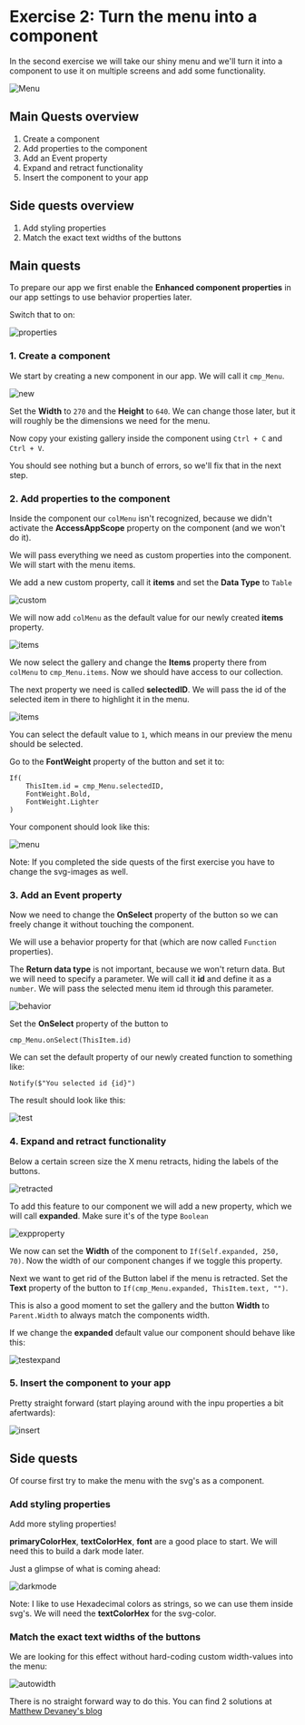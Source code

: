 # Exercise 2: Turn the menu into a component

In the second exercise we will take our shiny menu and we'll turn it into a component to use it on multiple screens and add some functionality.

![Menu](/assets/2_retractable.gif)


## Main Quests overview

1. Create a component
2. Add properties to the component
3. Add an Event property
4. Expand and retract functionality
5. Insert the component to your app

## Side quests overview

1. Add styling properties
2. Match the exact text widths of the buttons

## Main quests

To prepare our app we first enable the **Enhanced component properties** in our app settings to use behavior properties later.

Switch that to on:

![properties](/assets/2_properties.png)

### 1. Create a component

We start by creating a new component in our app. We will call it `cmp_Menu`.

![new](/assets/2_new.png)

Set the **Width** to `270` and the **Height** to `640`. We can change those later, but it will roughly be the dimensions we need for the menu.

Now copy your existing gallery inside the component using `Ctrl + C` and `Ctrl + V`.

You should see nothing but a bunch of errors, so we'll fix that in the next step.

### 2. Add properties to the component

Inside the component our `colMenu` isn't recognized, because we didn't activate the **AccessAppScope** property on the component (and we won't do it).

We will pass everything we need as custom properties into the component. We will start with the menu items.

We add a new custom property, call it **items** and set the **Data Type** to `Table`

![custom](/assets/2_custom.png)

We will now add `colMenu` as the default value for our newly created **items** property.

![items](/assets/2_items.png)

We now select the gallery and change the **Items** property there from `colMenu` to `cmp_Menu.items`. Now we should have access to our collection.

The next property we need is called **selectedID**. We will pass the id of the selected item in there to highlight it in the menu.

![items](/assets/2_selected.png)

You can select the default value to `1`, which means in our preview the menu should be selected.

Go to the **FontWeight** property of the button and set it to:

```
If(
    ThisItem.id = cmp_Menu.selectedID,
    FontWeight.Bold,
    FontWeight.Lighter
)
```

Your component should look like this:

![menu](/assets/2_menu.png)

Note: If you completed the side quests of the first exercise you have to change the svg-images as well.

### 3. Add an Event property

Now we need to change the **OnSelect** property of the button so we can freely change it without touching the component.

We will use a behavior property for that (which are now called `Function` properties).

The **Return data type** is not important, because we won't return data. But we will need to specify a parameter. We will call it **id** and define it as a `number`. We will pass the selected menu item id through this parameter.

![behavior](/assets/2_event.png)

Set the **OnSelect** property of the button to 

```
cmp_Menu.onSelect(ThisItem.id)
```

We can set the default property of our newly created function to something like:

```
Notify($"You selected id {id}")
```

The result should look like this:

![test](/assets/2_test.gif)


### 4. Expand and retract functionality

Below a certain screen size the X menu retracts, hiding the labels of the buttons.

![retracted](/assets/2_retracted.png)

To add this feature to our component we will add a new property, which we will call **expanded**. Make sure it's of the type `Boolean`

![expproperty](/assets/2_expproperty.png)

We now can set the **Width** of the component to `If(Self.expanded, 250, 70)`. Now the width of our component changes if we toggle this property.

Next we want to get rid of the Button label if the menu is retracted. Set the **Text** property of the button to `If(cmp_Menu.expanded, ThisItem.text, "")`.

This is also a good moment to set the gallery and the button **Width** to `Parent.Width` to always match the components width.

If we change the **expanded** default value our component should behave like this:

![testexpand](/assets/2_testexpand.gif)


### 5. Insert the component to your app

Pretty straight forward (start playing around with the inpu properties a bit afertwards):

![insert](/assets/2_insert.png)

## Side quests

Of course first try to make the menu with the svg's as a component.


### Add styling properties

Add more styling properties!

**primaryColorHex**, **textColorHex**, **font** are a good place to start. We will need this to build a dark mode later.

Just a glimpse of what is coming ahead:

![darkmode](/assets/2_darkmode.gif)

Note: I like to use Hexadecimal colors as strings, so we can use them inside svg's. We will need the **textColorHex** for the svg-color.

### Match the exact text widths of the buttons

We are looking for this effect without hard-coding custom width-values into the menu:

![autowidth](/assets/2_autowidth.gif)

There is no straight forward way to do this. You can find 2 solutions at [Matthew Devaney's blog](https://www.matthewdevaney.com/how-to-make-a-power-apps-auto-width-label/)